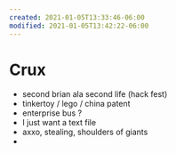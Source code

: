 ```yaml
---
created: 2021-01-05T13:33:46-06:00
modified: 2021-01-05T13:42:22-06:00
---
```


# Crux

- second brian ala second life (hack fest)
- tinkertoy / lego / china patent 
- enterprise bus ?
- I just want a text file
- axxo, stealing, shoulders of giants 
-